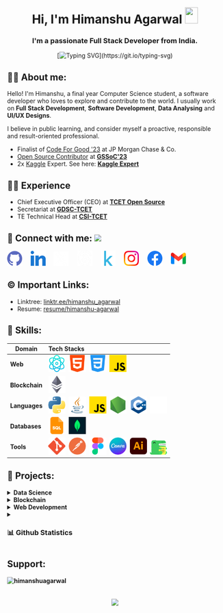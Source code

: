 <h1 align = "center"> Hi, I'm Himanshu Agarwal <img src="https://raw.githubusercontent.com/MartinHeinz/MartinHeinz/master/wave.gif" width="30px" height="38"></h1>
<h3 align="center">I'm a passionate Full Stack Developer from India.</h3>
<div align="center">

[![Typing SVG](https://readme-typing-svg.demolab.com?font=Fira+Code&size=22&pause=200&color=F70000&center=true&vCenter=true&width=470&lines=Hey!+It's+Himanshu+Agarwal;I'm+a+Software+Developer.;MERN+Stack+Developer;%E2%9D%A4%EF%B8%8F+Data+Analyst+%7C+Python+Developer;)](https://git.io/typing-svg)
</div>
  
##  🙋‍♂️ About me:

Hello! I'm Himanshu, a final year Computer Science student, a software developer who loves to explore and contribute to the world.
I usually work on **Full Stack Development**, **Software Development**, **Data Analysing** and **UI/UX Designs**.

I believe in public learning, and consider myself a proactive, responsible and result-oriented professional. 

- Finalist of [Code For Good '23](https://www.linkedin.com/feed/update/urn:li:activity:7084205337221734400/) at JP Morgan Chase & Co.
- [Open Source Contributor](https://www.linkedin.com/posts/agarwal-himanshu_connections-girlscriptsummerofcode-gssoc-activity-7063382878356684800-6UyV?utm_source=share&utm_medium=member_desktop) at **[GSSoC'23](https://gssoc.girlscript.tech/)**
- 2x [Kaggle](https://www.kaggle.com/) Expert. See here: **[Kaggle Expert](https://www.kaggle.com/hiimanshuagarwal)**


##  👨‍💻 Experience

- Chief Executive Officer (CEO) at **[TCET Open Source](https://opensource.tcetmumbai.in/)**
- Secretariat at **[GDSC-TCET](https://www.dsctcet.tech/)**
- TE Technical Head at **[CSI-TCET](https://tcetcsi.github.io/tcetcsi/index.html)**
  
## 🔗 Connect with me: <a href="https://gifyu.com/image/Zy2f"><img src="https://github.com/milaan9/milaan9/blob/main/Handshake.gif" width="50px"></a>
</h3> 
    <a href="https://www.github.com/himanshu-03" target="_blank" rel="noreferrer"><img alt="Github" width="35px" src="./assets/socials/github.png"></a> &nbsp&nbsp&nbsp
    <a href="https://www.linkedin.com/in/agarwal-himanshu" target="_blank"><img alt="LinkedIn" width="35px" src="./assets/socials/linkedin.webp"></a> &nbsp&nbsp&nbsp
    <a href="https://twitter.com/hiimanshu_03" target="_blank"><img alt="Threads" width="35px" src="./assets/socials/twitter.webp"></a> &nbsp&nbsp&nbsp
    <a href="https://www.threads.net/@_._hiimanshu_._" target="_blank"><img alt="Threads" width="35px" src="./assets/socials/threads.png"></a> &nbsp&nbsp&nbsp
     <a href="https://www.kaggle.com/hiimanshuagarwal" target="_blank"><img alt="Kaggle" width="35px" src="./assets/socials/kaggle.png"></a> &nbsp&nbsp&nbsp
    <a href="https://www.instagram.com/_._hiimanshu_._" target="_blank"><img alt="Instagram" width="35px" src="./assets/socials/instagram.png"></a> &nbsp&nbsp&nbsp
    <a href="https://www.facebook.com/profile.php?id=100089528615302" target="_blank"><img alt="Facebook" width="35px" src="./assets/socials/facebook.svg"></a> &nbsp&nbsp&nbsp
    <a href="mailto:himanshuaaagarwal2002@gmail.com" target="_blank"><img alt="Gmail" width="35px" src="./assets/socials/gmail.png"></a>&nbsp&nbsp&nbsp   
</p> 


## ©️ Important Links:

- Linktree: [linktr.ee/himanshu_agarwal](https://linktr.ee/himanshu_agarwal)
- Resume: [resume/himanshu-agarwal](https://drive.google.com/file/d/1WZZb2UPaz6kMUDvkXwKLTUPwId_nlMQj/view?usp=drive_link)


## 🚀 Skills:
Domain | Tech Stacks
-------- | :-------
**Web** | <img src="./assets/skills/reactjs.png" width="40px">&nbsp;&nbsp;<img src="./assets/skills/html.png" width="40px">&nbsp;&nbsp;<img src="./assets/skills/css.png" width="40px">&nbsp;&nbsp;<img src="./assets/skills/js.png" width="40px">
**Blockchain** | <img src="./assets/skills/eth.png" width="40px">
**Languages** | <img src="./assets/skills/python.png" width="40px">&nbsp;&nbsp;<img src="./assets/skills/java.png" width="40px">&nbsp;&nbsp;<img src="./assets/skills/js.png" width="40px">&nbsp;&nbsp;<img src="./assets/skills/nodejs.png" width="40px">&nbsp;&nbsp;<img src="./assets/skills/c%2B%2B.png" width="40px">&nbsp;&nbsp;<img src="./assets/skills/markdown.png" width="40px">
**Databases** | <img src="./assets/skills/sql.png" width="40px">&nbsp;&nbsp;<img src="./assets/skills/mongodb.webp" width="40px">
**Tools** | <img src="./assets/skills/git.png" width="40px">&nbsp;&nbsp;<img src="./assets/skills/postman.png" width="40px">&nbsp;&nbsp;<img src="./assets/skills/figma.png" width="40px">&nbsp;&nbsp;<img src="./assets/skills/canva.png" width="40px">&nbsp;&nbsp;<img src="./assets/skills/adobeillustrator.png" width="40px">&nbsp;&nbsp;<img src="./assets/skills/docusaurus.svg" width="40px">


## 🔭 Projects:
<!-- Data Science -->
<details>
  <summary><b>Data Science<b></summary>
  <br/>
    
Project Name | Tech Stack | Source Code | Dataset
------- | :---------: | :--------: | :--------:
Flight Price Prediction | Python, Flask | [Repo](https://github.com/himanshu-03/Flight-Prediction-System) | [Kaggle](https://www.kaggle.com/datasets/jillanisofttech/flight-price-prediction-dataset)
Customer Churn Prediction | Python | [Repo](https://github.com/himanshu-03/CC-NOV-DATA_SCIENCE/tree/main/TASK1-Customer_Churn_Prediction), [Kaggle](https://www.kaggle.com/code/hiimanshuagarwal/customer-churn-prediction) | [Kaggle](https://www.kaggle.com/datasets/hiimanshuagarwal/predictive-maintenance-dataset)
Covid Analysis | Python | [Repo](https://github.com/himanshu-03/CC-NOV-DATA_SCIENCE/tree/main/TASK2-Covid_Analysis), [Kaggle](https://www.kaggle.com/code/hiimanshuagarwal/covid-analysis) | [Kaggle](https://www.kaggle.com/datasets/sudalairajkumar/covid19-in-india)
Exploratory Data Analysis - IPL | Python | [Repo](https://github.com/himanshu-03/Exploratory-Data-Analysis-IPL), [Kaggle](https://www.kaggle.com/code/hiimanshuagarwal/exploratory-data-analysis-sports) | [Kaggle](https://www.kaggle.com/datasets/hiimanshuagarwal/ipl-dataset-2008-2020)
IRIS Flower Classification | Python | [Repo](https://github.com/himanshu-03/LGMVIP-DataScience/tree/main/TASK1_IRIS_Flower_Classification) | Iris Dataset
Stock Market Prediction using LSTM | Python | [Repo](https://github.com/himanshu-03/LGMVIP-DataScience/tree/main/TASK2_Stock_Market_Prediction_LSTM), [Kaggle](https://www.kaggle.com/code/hiimanshuagarwal/stock-market-price-prediction-using-lstm) | [Kaggle](https://www.kaggle.com/datasets/hiimanshuagarwal/nse-tataglobal)
Exploratory Data Analysis on Dataset Terrorism | Python | [Repo](https://github.com/himanshu-03/Power-BI-Analysis-on-Terrorism) | [Kaggle](https://www.kaggle.com/datasets/START-UMD/gtd)
Prediction using Decision Tree Algorithm | Python | [Repo](https://github.com/himanshu-03/LGMVIP-DataScience/tree/main/TASK4_Prediction_using_Decision_Tree_Algorithm) | Iris dataset
Device Failure Analysis | Python | [Repo](https://github.com/himanshu-03/Device-Failure-Analysis) | [Kaggle](https://www.kaggle.com/datasets/hiimanshuagarwal/predictive-maintenance-dataset)
Effective Targetting of Advertisments | Python | [Repo](https://github.com/himanshu-03/Effective-Targetting-of-Advertisments) | [Kaggle](https://www.kaggle.com/datasets/hiimanshuagarwal/advertising-ef)
</details>


<details>
 <summary><b>Blockchain</b></summary>
  <br/>
  
Project Name | Tech Stack | Source Code 
------- | :---------: | :--------: 
The Mutant Planets - NFT | Javascript | [Repo](https://github.com/himanshu-03/NFT-The-Mutant-Planets)
</details>
    
<details>
 <summary><b>Web Development</b></summary>
  <br/>
  
Project Name | Tech Stack | Source Code | Hosting Platform | Website Link
------- | :---------: | :--------: | :--------: | :-----------:
Portfolio Website | ReactJS, Tailwind CSS | [Repo](https://github.com/himanshu-03/portfolio) | GitHub, Netlify | [Portfolio](https://himanshu-03.github.io/portfolio/)
Covid-19 Dashboard | Python, HTML, CSS | [Repo](https://github.com/himanshu-03/Covid-19-Dashboard) | Streamlit | [Covid-19 Dashboard](https://himanshu-03-covid-19-dashboard-streamlitprofile-a6hwfk.streamlit.app/)
Flight Prediction System | Python, FastAPI | [Repo](https://github.com/himanshu-03/Flight-Price-Prediction-Streamlit) | Streamlit | [Flight Prediction](https://himanshu-03-flight-prediction-system-streamlit-app-fkj7k0.streamlit.app/)
Myntra Clone | HTML, CSS, JS | [Repo](https://github.com/himanshu-03/Myntra-Clone) | GitHub | [Myntra Clone](https://himanshu-03.github.io/Myntra-Clone-UI/)
Ambulance Booking System | Python, HTML, CSS, JS | [Repo](https://github.com/himanshu-03/Ambulance-Booking-System) | Localhost | -
Regex Matcher | Python, HTML, CSS | [Repo](https://github.com/himanshu-03/Regex-Matcher) | Python Anywhere | [Regex Matcher](http://himanshuagarwal.pythonanywhere.com/)
Notes App | Python, HTML, CSS | [Repo](https://github.com/himanshu-03/Notes-App) | Python Anywhere | [Notes App](http://hiimanshuagarwal.pythonanywhere.com/)
</details>

    
<details> 
  <summary><h3>📊 Github Statistics</h3></summary>
  
<div align = "center">
  
  [![Top Languages](https://github-readme-stats.vercel.app/api/top-langs/?username=himanshu-03&layout=compact&theme=radical&line_height=15)](https://github.com/himashu-03/github-readme-stats)
  <br><br>
  [![GitHub Streak Dark](https://streak-stats.demolab.com?user=himanshu-03&theme=radical)](https://git.io/streak-stats)
</div>   
    </details>
  
## Support:</h3>
<p><a href="https://www.buymeacoffee.com/himanshuagarwal"> <img align="left" src="https://cdn.buymeacoffee.com/buttons/v2/default-yellow.png" height="50" width="210" alt="himanshuagarwal" /></a></p><br><br>
<br>
<div align = "center">

  <img src = "https://komarev.com/ghpvc/?username=himanshu-03&color=red&style=flat-square" width=150px>
</div>

